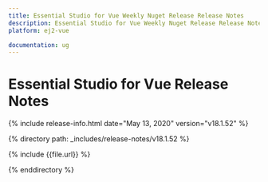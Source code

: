 ```yaml
---
title: Essential Studio for Vue Weekly Nuget Release Release Notes  
description: Essential Studio for Vue Weekly Nuget Release Release Notes  
platform: ej2-vue

documentation: ug
---
```


# Essential Studio for  Vue  Release Notes  

{% include release-info.html date="May 13, 2020"   version="v18.1.52"  %} 

{% directory path: _includes/release-notes/v18.1.52 %}

{% include {{file.url}} %}

{% enddirectory %}

